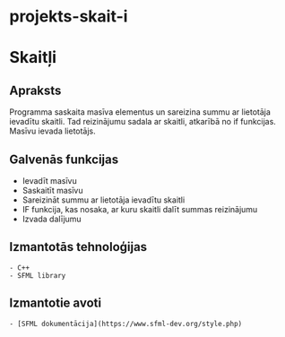 # projekts-skait-i

# Skaitļi

## Apraksts
  Programma saskaita masīva elementus un sareizina summu ar lietotāja ievadītu skaitli. 
  Tad reizinājumu sadala ar skaitli, atkarībā no if funkcijas. Masīvu ievada lietotājs.
## Galvenās funkcijas
  - Ievadīt masīvu
  - Saskaitīt masīvu
  - Sareizināt summu ar lietotāja ievadītu skaitli
  - IF funkcija, kas nosaka, ar kuru skaitli dalīt summas reizinājumu
  - Izvada dalījumu
## Izmantotās tehnoloģijas
	- C++
	- SFML library
## Izmantotie avoti
	- [SFML dokumentācija](https://www.sfml-dev.org/style.php)
